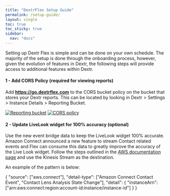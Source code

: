 ```yaml
---
title: "DextrFlex Setup Guide"
permalink: /setup-guide/
layout: single
toc: true
toc_sticky: true
sidebar: 
  nav: "docs"
---
```


Setting up Dextr Flex is simple and can be done on your own schedule. The majority of the setup is done through the onboarding process, however, given the evolution of features in Dextr, the following steps will provide access to additional features within Dextr.

#### 1 - Add CORS Policy (required for viewing reports)

Add **https://go.dextrflex.com** to the CORS bucket policy on the bucket that stores your Dextr reports. This can be located by looking in Dextr > Settings > Instance Details > Reporting Bucket.

[![Reporting bucket](/assets/images/Migration/reporting-bucket.jpg)](/assets/images/Migration/reporting-bucket.jpg)
[![CORS policy](/assets/images/Migration/cors.jpg)](/assets/images/Migration/cors.jpg)

#### 2 - Update LiveLook widget for 100% accuracy (optional)

Use the new event bridge data to keep the LiveLook widget 100% accurate. Amazon Connect announced a new feature to stream Contact related events and Flex can consume this data to greatly improve the accuracy of the Live Look widget. Follow the steps outlined in the [AWS documentation page](https://docs.aws.amazon.com/connect/latest/adminguide/contact-events.html) and use the Kinesis Stream as the destination. 

An example of the pattern is below:

 {
  "source": ["aws.connect"],
  "detail-type": ["Amazon Connect Contact Event", "Contact Lens Analysis State Change"],
  "detail": {
    "instanceArn": ["arn:aws:connect:region:account-id:instance/instance-id"]
  }
}